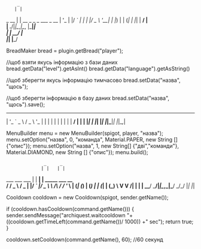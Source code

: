         _                       
       | |                      
  _ __ | | __ _ _   _  ___ _ __ 
 | '_ \| |/ _` | | | |/ _ \ '__|
 | |_) | | (_| | |_| |  __/ |   
 | .__/|_|\__,_|\__, |\___|_|   
 | |             __/ |          
 |_|            |___/           

BreadMaker bread = plugin.getBread("player");

//щоб взяти якусь інформацію з бази даних
bread.getData("level").getAsInt()
bread.getData("language").getAsString()

//щоб зберегти якусь інформацію тимчасово
bread.setData("назва", "щось");

//щоб зберегти інформацію в базу даних
bread.setData("назва", "щось").save();


                    
  _ __ ___   ___ _ __  _   _ 
 | '_ ` _ \ / _ \ '_ \| | | |
 | | | | | |  __/ | | | |_| |
 |_| |_| |_|\___|_| |_|\__,_|
                             
                             

MenuBuilder menu = new MenuBuilder(spigot, player, "назва");
menu.setOption("назва", 0, "команда", Material.PAPER, new String [] {"опис"});
menu.setOption("назва", 1, new String[] {"дві","команди"}, Material.DIAMOND, new String [] {"опис"});
menu.build();


                  _     _                     
                 | |   | |                    
   ___ ___   ___ | | __| | _____      ___ __  
  / __/ _ \ / _ \| |/ _` |/ _ \ \ /\ / / '_ \ 
 | (_| (_) | (_) | | (_| | (_) \ V  V /| | | |
  \___\___/ \___/|_|\__,_|\___/ \_/\_/ |_| |_|
                                              
                                              


Cooldown cooldown = new Cooldown(spigot, sender.getName());

if (cooldown.hasCooldown(command.getName())) {
  sender.sendMessage("archiquest.waitcooldown "+((cooldown.getTimeLeft(command.getName())/ 1000)) +" sec");
  return true;
}

cooldown.setCooldown(command.getName(), 60); //60 секунд
